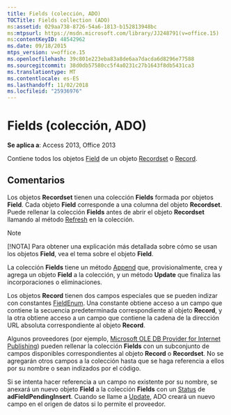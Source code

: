 ```yaml
---
title: Fields (colección, ADO)
TOCTitle: Fields collection (ADO)
ms:assetid: 029aa738-8726-54a6-1813-b152813948bc
ms:mtpsurl: https://msdn.microsoft.com/library/JJ248791(v=office.15)
ms:contentKeyID: 48542962
ms.date: 09/18/2015
mtps_version: v=office.15
ms.openlocfilehash: 39c801e223eba83a8de6aa7dacda6d8296e77588
ms.sourcegitcommit: 38d0db57580cc5f4a0231c27b1643f8db5431ca3
ms.translationtype: MT
ms.contentlocale: es-ES
ms.lasthandoff: 11/02/2018
ms.locfileid: "25936976"
---
```

# <a name="fields-collection-ado"></a>Fields (colección, ADO)


**Se aplica a**: Access 2013, Office 2013

Contiene todos los objetos [Field](field-object-ado.md) de un objeto [Recordset](recordset-object-ado.md) o [Record](record-object-ado.md).

## <a name="remarks"></a>Comentarios

Los objetos **Recordset** tienen una colección **Fields** formada por objetos **Field**. Cada objeto **Field** corresponde a una columna del objeto **Recordset**. Puede rellenar la colección **Fields** antes de abrir el objeto **Recordset** llamando al método [Refresh](refresh-method-ado.md) en la colección.

> [!NOTE]
> [!NOTA] Para obtener una explicación más detallada sobre cómo se usan los objetos **Field**, vea el tema sobre el objeto **Field**.

La colección **Fields** tiene un método [Append](append-method-ado.md) que, provisionalmente, crea y agrega un objeto **Field** a la colección, y un método **Update** que finaliza las incorporaciones o eliminaciones.

Los objetos **Record** tienen dos campos especiales que se pueden indizar con constantes [FieldEnum](fieldenum.md). Una constante obtiene acceso a un campo que contiene la secuencia predeterminada correspondiente al objeto **Record**, y la otra obtiene acceso a un campo que contiene la cadena de la dirección URL absoluta correspondiente al objeto **Record**.

Algunos proveedores (por ejemplo, [Microsoft OLE DB Provider for Internet Publishing](microsoft-ole-db-provider-for-internet-publishing.md)) pueden rellenar la colección **Fields** con un subconjunto de campos disponibles correspondientes al objeto **Record** o **Recordset**. No se agregarán otros campos a la colección hasta que se haga referencia a ellos por su nombre o sean indizados por el código.

Si se intenta hacer referencia a un campo no existente por su nombre, se anexará un nuevo objeto **Field** a la colección **Fields** con un [Status](status-property-ado-field.md) de **adFieldPendingInsert**. Cuando se llame a [Update](update-method-ado.md), ADO creará un nuevo campo en el origen de datos si lo permite el proveedor.

